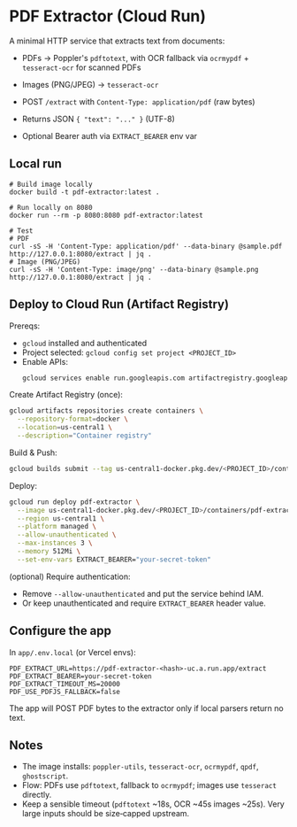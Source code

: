 # PDF Extractor (Cloud Run)

A minimal HTTP service that extracts text from documents:
- PDFs → Poppler's `pdftotext`, with OCR fallback via `ocrmypdf` + `tesseract-ocr` for scanned PDFs
- Images (PNG/JPEG) → `tesseract-ocr`

- POST `/extract` with `Content-Type: application/pdf` (raw bytes)
- Returns JSON `{ "text": "..." }` (UTF-8)
- Optional Bearer auth via `EXTRACT_BEARER` env var

## Local run

```
# Build image locally
docker build -t pdf-extractor:latest .

# Run locally on 8080
docker run --rm -p 8080:8080 pdf-extractor:latest

# Test
# PDF
curl -sS -H 'Content-Type: application/pdf' --data-binary @sample.pdf http://127.0.0.1:8080/extract | jq .
# Image (PNG/JPEG)
curl -sS -H 'Content-Type: image/png' --data-binary @sample.png http://127.0.0.1:8080/extract | jq .
```

## Deploy to Cloud Run (Artifact Registry)

Prereqs:
- `gcloud` installed and authenticated
- Project selected: `gcloud config set project <PROJECT_ID>`
- Enable APIs:
  ```bash
  gcloud services enable run.googleapis.com artifactregistry.googleapis.com cloudbuild.googleapis.com
  ```

Create Artifact Registry (once):
```bash
gcloud artifacts repositories create containers \
  --repository-format=docker \
  --location=us-central1 \
  --description="Container registry"
```

Build & Push:
```bash
gcloud builds submit --tag us-central1-docker.pkg.dev/<PROJECT_ID>/containers/pdf-extractor:latest
```

Deploy:
```bash
gcloud run deploy pdf-extractor \
  --image us-central1-docker.pkg.dev/<PROJECT_ID>/containers/pdf-extractor:latest \
  --region us-central1 \
  --platform managed \
  --allow-unauthenticated \
  --max-instances 3 \
  --memory 512Mi \
  --set-env-vars EXTRACT_BEARER="your-secret-token"
```

(optional) Require authentication:
- Remove `--allow-unauthenticated` and put the service behind IAM.
- Or keep unauthenticated and require `EXTRACT_BEARER` header value.

## Configure the app

In `app/.env.local` (or Vercel envs):

```
PDF_EXTRACT_URL=https://pdf-extractor-<hash>-uc.a.run.app/extract
PDF_EXTRACT_BEARER=your-secret-token
PDF_EXTRACT_TIMEOUT_MS=20000
PDF_USE_PDFJS_FALLBACK=false
```

The app will POST PDF bytes to the extractor only if local parsers return no text.

## Notes
- The image installs: `poppler-utils`, `tesseract-ocr`, `ocrmypdf`, `qpdf`, `ghostscript`.
- Flow: PDFs use `pdftotext`, fallback to `ocrmypdf`; images use `tesseract` directly.
- Keep a sensible timeout (`pdftotext` ~18s, OCR ~45s images ~25s). Very large inputs should be size‑capped upstream.
